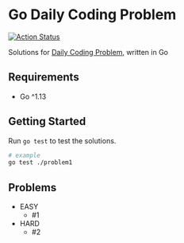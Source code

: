 # Go Daily Coding Problem

[![Action Status](https://github.com/TipsyPixie/go-daily-coding-problem/workflows/Go%20Test/badge.svg)](https://github.com/TipsyPixie/go-daily-coding-problem/actions)

Solutions for [Daily Coding Problem](https://www.dailycodingproblem.com/ "Daily Coding Problem"), written in Go

## Requirements

* Go ^1.13

## Getting Started

Run `go test` to test the solutions.
```bash
# example
go test ./problem1
```

## Problems

* EASY
    * #1
* HARD
    * #2
